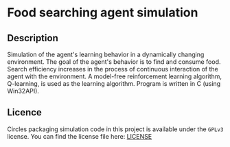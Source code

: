 # Food searching agent simulation
## Description
Simulation of the agent's learning behavior in a dynamically changing environment. The goal of the agent's behavior is to find and consume food. Search efficiency increases in the process of continuous interaction of the agent with the environment. A model-free reinforcement learning algorithm, Q-learning, is used as the learning algorithm. Program is written in C (using Win32API).

## Licence
Circles packaging simulation code in this project is available under the `GPLv3` license. You can find the license file here: [LICENSE](/LICENSE)
